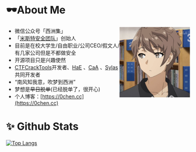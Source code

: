 # 🕶About Me

<img align="right" wight=193 height=193 src="/zichuanxiaotai.jpg" />

 - 微信公众号「西洲集」
 - 「[米斯特安全团队](https://github.com/Acmesec)」创始人
 - 目前是在校大学生/自由职业/公司CEO/假文人/有几家公司但是不都做安全
 - 开源项目只是兴趣使然
 - [CTFCrackTools](https://github.com/0chencc/CTFCrackTools)开发者、[HaE](https://github.com/gh0stkey/HaE) 、[CaA](https://github.com/gh0stkey/CaA) 、[Sylas](https://github.com/Acmesec/Sylas)共同开发者
 - “南风知我意，吹梦到西洲”
 - 梦想是~~早日脱单~~(已经脱单了，很开心)
 - 个人博客：[https://0chen.cc](https://0chen.cc)

# ✨ Github Stats

[![Top Langs](https://github-readme-stats.vercel.app/api?username=0Chencc&show_icons=true)](https://github-readme-stats.vercel.app/api?username=0Chencc&show_icons=true)
